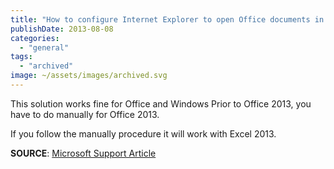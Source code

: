 ```yaml
---
title: "How to configure Internet Explorer to open Office documents in the appropriate Office program instead of in Internet Explorer"
publishDate: 2013-08-08
categories: 
  - "general"
tags:
  - "archived"
image: ~/assets/images/archived.svg
---
```


This solution works fine for Office and Windows Prior to Office 2013, you have to do manually for Office 2013.

If you follow the manually procedure it will work with Excel 2013.

**SOURCE**: [Microsoft Support Article](https://support.microsoft.com/?scid=162059)
